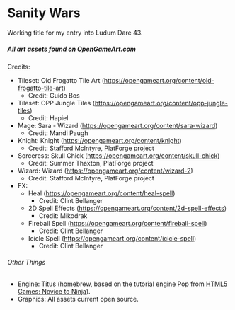 # Sanity Wars

Working title for my entry into Ludum Dare 43.


##### All art assets found on OpenGameArt.com
Credits:
- Tileset: Old Frogatto Tile Art (https://opengameart.org/content/old-frogatto-tile-art)
  - Credit: Guido Bos
- Tileset: OPP Jungle Tiles (https://opengameart.org/content/opp-jungle-tiles)
  - Credit: Hapiel
- Mage: Sara - Wizard (https://opengameart.org/content/sara-wizard)
  - Credit: Mandi Paugh
- Knight: Knight (https://opengameart.org/content/knight)
  - Credit: Stafford McIntyre, PlatForge project
- Sorceress: Skull Chick (https://opengameart.org/content/skull-chick)
  - Credit: Summer Thaxton, PlatForge project
- Wizard: Wizard (https://opengameart.org/content/wizard-2)
  - Credit: Stafford McIntyre, PlatForge project
- FX:
  - Heal (https://opengameart.org/content/heal-spell)
    - Credit: Clint Bellanger
  - 2D Spell Effects (https://opengameart.org/content/2d-spell-effects)
    - Credit: Mikodrak
  - Fireball Spell (https://opengameart.org/content/fireball-spell)
    - Credit: Clint Bellanger
  - Icicle Spell (https://opengameart.org/content/icicle-spell)
    - Credit: Clint Bellanger

###### Other Things
- Engine: Titus (homebrew, based on the tutorial engine Pop from [HTML5 Games: Novice to Ninja](https://github.com/spbooks/html5games1)).
- Graphics: All assets current open source.